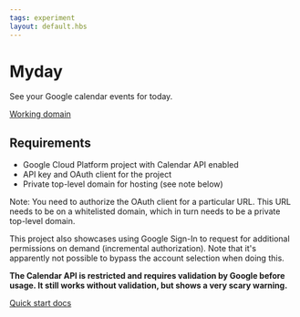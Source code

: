 ```yaml
---
tags: experiment
layout: default.hbs
---
```


# Myday

See your Google calendar events for today.

[Working domain](https://myday.ericselin.dev)

## Requirements

- Google Cloud Platform project with Calendar API enabled
- API key and OAuth client for the project
- Private top-level domain for hosting (see note below)

Note: You need to authorize the OAuth client for a particular URL.
This URL needs to be on a whitelisted domain, which in turn needs
to be a private top-level domain.

This project also showcases using Google Sign-In to request for
additional permissions on demand (incremental authorization). Note
that it's apparently not possible to bypass the account selection
when doing this.

**The Calendar API is restricted and requires validation by Google
before usage. It still works without validation, but shows a very
scary warning.**

[Quick start docs](https://developers.google.com/calendar/quickstart/js)
